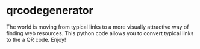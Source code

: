 # qrcodegenerator
The world is moving from typical links to a more visually attractive way of finding web resources. This python code allows you to convert typical links to the a QR code. Enjoy! 
